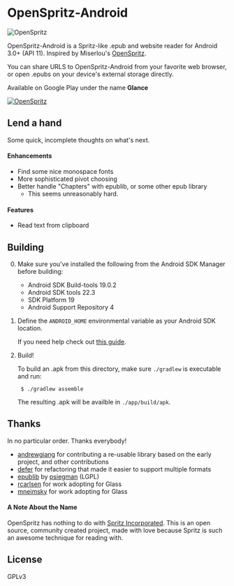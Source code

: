 # OpenSpritz-Android

![OpenSpritz](http://i.imgur.com/3ACFJ5s.gif)

OpenSpritz-Android is a Spritz-like .epub and website reader for Android 3.0+ (API 11). Inspired by Miserlou's [OpenSpritz](https://github.com/Miserlou/OpenSpritz).

You can share URLS to OpenSpritz-Android from your favorite web browser, or open .epubs on your device's external storage directly.

Available on Google Play under the name **Glance**

[![OpenSpritz](https://developer.android.com/images/brand/en_generic_rgb_wo_45.png)](https://play.google.com/store/apps/details?id=pro.dbro.openspritz)

## Lend a hand

Some quick, incomplete thoughts on what's next.

#### Enhancements

+ Find some nice monospace fonts
+ More sophisticated pivot choosing
+ Better handle "Chapters" with epublib, or some other epub library
    + This seems unreasonably hard.

#### Features

+ Read text from clipboard

## Building

0. Make sure you've installed the following from the Android SDK Manager before building:
  	+ Android SDK Build-tools 19.0.2
	+ Android SDK tools 22.3
	+ SDK Platform 19
	+ Android Support Repository 4

1. Define the `ANDROID_HOME` environmental variable as your Android SDK location.

	If you need help check out [this guide](http://spring.io/guides/gs/android/).

3. Build!

  	To build an .apk from this directory, make sure `./gradlew` is executable and run:

    	$ ./gradlew assemble

	The resulting .apk will be availble in `./app/build/apk`.


## Thanks
In no particular order. Thanks everybody!

+ [andrewgiang](https://github.com/andrewgiang) for contributing a re-usable library based on the early project, and other contributions
+ [defer](https://github.com/defer) for refactoring that made it easier to support multiple formats
+ [epublib](https://github.com/psiegman/epublib) by [psiegman](https://github.com/psiegman) (LGPL)
+ [rcarlsen](https://github.com/rcarlsen) for work adopting for Glass
+ [mneimsky](https://github.com/mneimsky) for work adopting for Glass

#### A Note About the Name

OpenSpritz has nothing to do with [Spritz Incorporated](http://www.spritzinc.com/). This is an open source, community created project, made with love because Spritz is such an awesome technique for reading with.

## License

GPLv3
